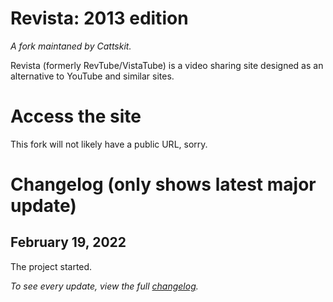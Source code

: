 # Revista: 2013 edition
*A fork maintaned by Cattskit.*

Revista (formerly RevTube/VistaTube) is a video <!--(with audio uploading a feature that was going to be added)--> sharing site designed as an alternative to YouTube and similar sites.
# Access the site 
This fork will not likely have a public URL, sorry.

# Changelog (only shows latest major update)
## February 19, 2022
The project started.

*To see every update, view the full [changelog](https://github.com/Cattskit/revista/blob/skeuo/changelog.md).*
